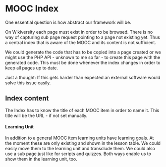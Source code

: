 # MOOC Index

One essential question is how abstract our framework will be.

On Wikiversity each page must exist in order to be browsed.
There is no way of capturing sub page request pointing to a page not existing yet.
Thus a central index that is aware of the MOOC and its content is not sufficient.

We could generate the code that has to be copied into a page created or
we might use the PHP API - unknown to me so far - to create this page with the generated code.
This must be done whenever the index changes in order to keep all pages up to date.

Just a thought: If this gets harder than expected an external software would solve this issue easily.

## Index content

The Index has to know the title of each MOOC item in order to name it.
This title will be the URL - if not set manually.

#### Learning Unit

In addition to a general MOOC item learning units have learning goals.
At the moment these are only existing and shown in the lesson table.
We could easily move them to the learning unit and transclude them. We could also use a sub page just like for scripts and quizzes.
Both ways enable us to show them in the learning unit, too.

